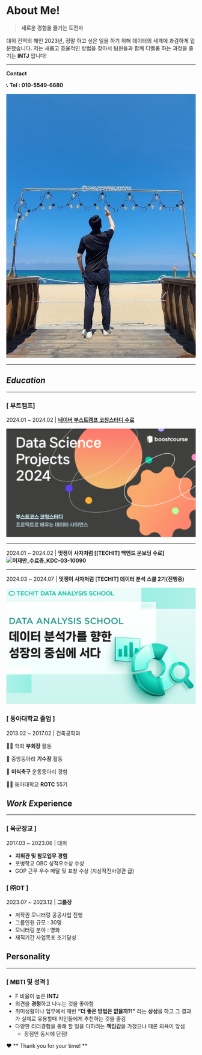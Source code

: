 # About Me!

> **새로운 경험을 즐기는 도전자**

대위 전역의 해인 2023년, 정말 하고 싶은 일을 
하기 위해 데이터의 세계에 과감하게 입문했습니다.
저는 새롭고 효율적인 방법을 찾아서 팀원들과 함께
디벨롭 하는 과정을 즐기는 **INTJ** 입니다!
> 

---

**Contact**

📞 **Tel       : 010-5549-6680**

![KakaoTalk_20240503_164312304.jpg](About%20Me!%2092d86fdd42a346799db33a0dea583cb0/064fb46b-d840-4c6c-b391-3258307d0b19.png)

---

## *Education*

---

### [ 부트캠프]

2024.01 ~ 2024.02  |  [**네이버 부스트캠프       <DATA SCIENCE PROJECTS>코칭스터디 수료**](http://www.boostcourse.org/certificate/A20240215-233464?langCode=ko)

![Untitled](About%20Me!%2092d86fdd42a346799db33a0dea583cb0/Untitled.png)

---

2024.01 ~ 2024.02  |  **멋쟁이 사자처럼
[[TECHIT] 백엔드 온보딩 수료]![이재만_수료증_KDC-03-10090](https://github.com/Blankers2/Blankers2/assets/156766674/09d39b23-0460-4dd8-900a-c63f9fed5576)**

---

2024.03 ~ 2024.07  |  **멋쟁이 사자처럼** [**TECHIT] 데이터 분석 스쿨 2기(진행중)**

![Untitled](About%20Me!%2092d86fdd42a346799db33a0dea583cb0/Untitled%201.png)

### [ 동아대학교 졸업 ]

2013.02 ~ 2017.02  |  건축공학과

👨‍💼 학회 **부회장** 활동

🎤 중앙동아리 **기수장** 활동

🏈 **미식축구** 운동동아리 경험

💂‍♂️ 동아대학교 **ROTC** 55기

## *Work E***xperience**

---

### [ 육군장교 ]

2017.03 ~ 2023.06  |  대위

- **지휘관 및 참모업무 경험**
- 포병학교 OBC 성적우수상 수상
- GOP 근무 우수 메달 및 표창 수상
(지상작전사령관 급)

### [ ㈜DT ]

2023.07 ~ 2023.12  |  **그룹장**

- 저작권 모니터링 공공사업 진행
- 그룹인원 규모 : 30명
- 모니터링 분야 : 영화
- 재직기간 사업목표 조기달성

## Personality

---

### [ MBTI 및 성격 ]

- F 비율이 높은 **INTJ**
- 의견을 **경청**하고 나누는 것을 좋아함
- 취미생활이나 업무에서 매번 
**“더 좋은 방법은 없을까?!”** 라는 
**상상**을 하고 그 결과가 실제로 유용할때 
지인들에게 추천하는 것을 즐김
- 다양한 리더경험을 통해 할 일을 다하려는 **책임감**을 가졌으나 때론 의욕이 앞섬
    - 장점인 동시에 단점!

<aside>
❤️ ** Thank you for your time! **

</aside>
